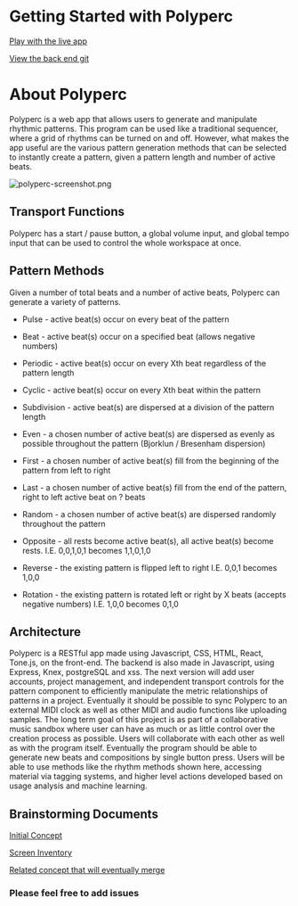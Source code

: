 # Getting Started with Polyperc

[Play with the live app](https://polyperc-app.vercel.app "click here to explore Polyperc")

[View the back end git](https://github.com/GeorgeLuther/polyperc-api)

# About Polyperc

Polyperc is a web app that allows users to generate and manipulate rhythmic patterns. This program can be used like a traditional sequencer, where a grid of rhythms can be turned on and off. However, what makes the app useful are the various pattern generation methods that can be selected to instantly create a pattern, given a pattern length and number of active beats.

![polyperc-screenshot.png](https://georgeluther.github.io/polyperc-samples/polyperc-screenshot.png)

## Transport Functions

Polyperc has a start / pause button, a global volume input, and global tempo input that can be used to control the whole workspace at once.

## Pattern Methods

Given a number of total beats and a number of active beats, Polyperc can generate a variety of patterns.

* Pulse - active beat(s) occur on every beat of the pattern
* Beat - active beat(s) occur on a specified beat (allows negative numbers)
* Periodic - active beat(s) occur on every Xth beat regardless of the pattern length
* Cyclic - active beat(s) occur on every Xth beat within the pattern

* Subdivision - active beat(s) are dispersed at a division of the pattern length

* Even - a chosen number of active beat(s) are dispersed as evenly as possible throughout the pattern (Bjorklun / Bresenham dispersion)
* First - a chosen number of active beat(s) fill from the beginning of the pattern from left to right

* Last - a chosen number of active beat(s) fill from the end of the pattern, right to left
active beat on ? beats
* Random - a chosen number of active beat(s) are dispersed randomly throughout the pattern

* Opposite - all rests become active beat(s), all active beat(s) become rests.
I.E. 0,0,1,0,1 becomes 1,1,0,1,0 
* Reverse - the existing pattern is flipped left to right
I.E. 0,0,1 becomes 1,0,0
* Rotation - the existing pattern is rotated left or right by X beats (accepts negative numbers)
 	I.E. 1,0,0 becomes 0,1,0

## Architecture

Polyperc is a RESTful app made using Javascript, CSS, HTML, React, Tone.js, on the front-end. The backend is also made in Javascript, using Express, Knex, postgreSQL and xss. The next version will add user accounts, project management, and independent transport controls for the pattern component to efficiently manipulate the metric relationships of patterns in a project. Eventually it should be possible to sync Polyperc to an external MIDI clock as well as other MIDI and audio functions like uploading samples. The long term goal of this project is as part of a collaborative music sandbox where user can have as much or as little control over the creation process as possible. Users will collaborate with each other as well as with the program itself. Eventually the program should be able to generate new beats and compositions by single button press. Users will be able to use methods like the rhythm methods shown here, accessing material via tagging systems, and higher level actions developed based on usage analysis and machine learning.

## Brainstorming Documents

[Initial Concept](https://docs.google.com/document/d/1qna9LV6pVFz6dmoLarC0cDfFT0yUagPQ5ojL8ECmYhE/edit?usp=sharing)

[Screen Inventory](https://docs.google.com/document/d/1pEVZTJ3tou26MZPpC_DQLPXUGQxN-8BMiv_HcBHnazQ/edit)

[Related concept that will eventually merge](https://docs.google.com/document/d/1aCruQvra4gdVxM3bSFUnUqEJpPABJFGzBNuV2EBoTNo/edit?usp=sharing)

### Please feel free to add issues